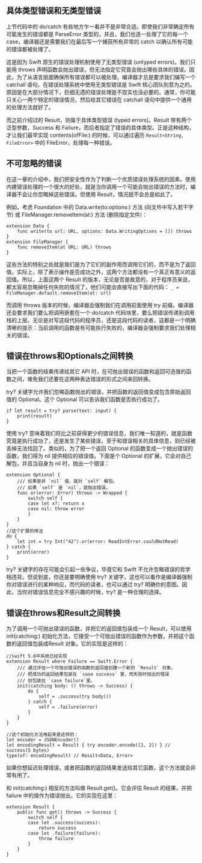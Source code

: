 ## 具体类型错误和无类型错误

上节代码中的 do/catch 有些地方乍一看并不是非常合适。即使我们非常确定所有可能发生的错误都是 ParseError 类型的，并且，我们也逐一处理了它的每一个 case，编译器还是需要我们在最后写一个捕获所有异常的 catch 以确认所有可能的错误都被处理了。

这是因为 Swift 原生的错误处理机制使用了无类型错误 (untyped errors)。我们只能用 throws 声明函数会抛出错误，但无法指定它究竟会抛出哪些具体的错误。因此，为了从语言层面确保所有错误都可以被处理，编译器才总是要求我们编写一个 catchall 语句。在错误处理系统中使用无类型错误是 Swift 核心团队刻意为之的。原因是在大部分情况下，巨细无遗的错误处理是不现实也没必要的。通常，你可能只关心一两个特定的错误情况，然后给其它错误在 catchall 语句中提供一个通用的处理方法就好了。

而之前介绍过的 Result，则属于具体类型错误 (typed errors)。Result 带有两个泛型参数，Success 和 Failure，而后者指定了错误的具体类型。正是这种结构，才让我们最早实现 contents(ofFile:) 的时候，可以通过遍历 `Result<String, FileError>` 中的 FileError，处理每一种错误。


## 不可忽略的错误

在这一章的介绍中，我们把安全性作为了判断一个优质错误处理系统的因素。使用内建错误处理的一个很大的好处，就是当你调用一个可能会抛出错误的方法时，编译器不会让你忽略掉这些错误。但使用 Result，情况就不会总是如此了。

例如，考虑 Foundation 中的 Data.write(to:options:) 方法 (向文件中写入若干字节) 或 FileManager.removeItem(at:) 方法 (删除指定文件)：
```
extension Data {
	func write(to url: URL, options: Data.WritingOptions = []) throws
}
extension FileManager {
	func removeItem(at URL: URL) throws
}
```
这些方法的特别之处就是我们是为了它们的副作用而调用它们的，而不是为了返回值。实际上，除了表示操作是否成功之外，这两个方法都没有一个真正有意义的返回值。所以，上面这两个 Result 的版本，无论是否是故意的，对于程序员来说，都太容易忽略掉任何失败的情况了，他们可能会直接写出下面的代码：
`_ = FileManager.default.removeItem(at: url)`

而调用 throws 版本的时候，编译器会强制我们在调用前面使用 try 前缀。编译器还会要求我们要么把调用嵌套在一个 do/catch 代码块里，要么把错误传递到调用栈的上层。无论是对写这段代码的程序员，还是这段代码的读者，这都是一个明确清晰的提示：当前调用的函数是有可能执行失败的，编译器会强制要求我们处理相关的错误。


## 错误在throws和Optionals之间转换

当把一个函数的结果传递给其它 API 时，在可抛出错误的函数和返回可选值的函数之间，难免我们还要在这两种表达错误的形式之间来回转换。

try? 关键字允许我们忽略函数抛出的错误，并把函数的返回值变成包含原始返回值的 Optional。这个 Optional 可以告诉我们函数是否执行成功了。

```
if let result = try? parse(text: input) {
	print(result)
}
```
使用 try? 意味着我们将比之前获得更少的错误信息，我们唯一知道的，就是函数究竟是执行成功了，还是发生了某些错误，至于和错误相关的具体信息，则已经被丢掉无法找回了。类似的，为了把一个返回 Optional 的函数变成一个抛出错误的函数，我们得为 nil 提供相应的错误值。下面是个 Optional 的扩展，它会对自己解包，并且当自身为 nil 时，抛出一个错误：
```
extension Optional {
	/// 如果是非 `nil` 值，就对 `self` 解包。
	/// 如果 `self` 是 `nil`，就抛出错误。
	func or(error: Error) throws -> Wrapped {
		switch self {
		case let x?: return x
		case nil: throw error
		}
	}
}
//这个扩展的用法
do {
	let int = try Int("42").or(error: ReadIntError.couldNotRead)
} catch {
	print(error)
}
```
try? 关键字的存在可能会引起一些争议，毕竟它和 Swift 不允许忽略错误的哲学相违背。但说到底，你还是要明确使用 try? 关键字，这也可以看作是编译器强制你对错误进行的某种响应，而代码的读者，也可以通过 try? 明确你的意图。因此，当你对错误信息完全不感兴趣的时候，try? 是一种合理的选择。


## 错误在throws和Result之间转换

为了调用一个可抛出错误的函数，并把它的返回值包装成一个 Result，可以使用 init(catching:) 初始化方法，它接受一个可抛出错误的函数作为参数，并把这个函数的返回值包装成Result 对象。它的实现是这样的：

```
//swift 5.6中系统已经实现
extension Result where Failure == Swift.Error {
	/// 通过评估一个可抛出错误的函数的返回值创建一个新的 `Result` 对象，
	/// 把成功的返回结果包装在 `case success` 里，而失败时抛出的错误
	/// 则包装在 `case failure`里。
	init(catching body: () throws -> Success) {
		do {
			self = .success(try body())
		} catch {
			self = .failure(error)
		}
	}
}

//这个初始化方法用起来是这样的：
let encoder = JSONEncoder()
let encodingResult = Result { try encoder.encode([1, 2]) } // success(5 bytes)
type(of: encodingResult) // Result<Data, Error>
```
如果你想延迟处理错误，或者把函数的返回结果发送给其它函数，这个方法就会非常有用了。

和 init(catching:) 相反的方法叫做 Result.get()。它会评估 Result 的结果，并把 failure 中的值作为错误抛出。它的实现在这里：
```
extension Result {
	public func get() throws -> Success {
		switch self {
		case let .success(success):
			return success
		case let .failure(failure):
			throw failure
		}
	}
}
```
